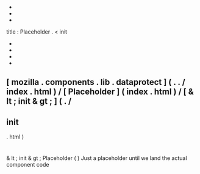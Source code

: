 -
-
-
title
:
Placeholder
.
<
init
>
-
-
-
-
[
mozilla
.
components
.
lib
.
dataprotect
]
(
.
.
/
index
.
html
)
/
[
Placeholder
]
(
index
.
html
)
/
[
&
lt
;
init
&
gt
;
]
(
.
/
-
init
-
.
html
)
#
&
lt
;
init
&
gt
;
Placeholder
(
)
Just
a
placeholder
until
we
land
the
actual
component
code
